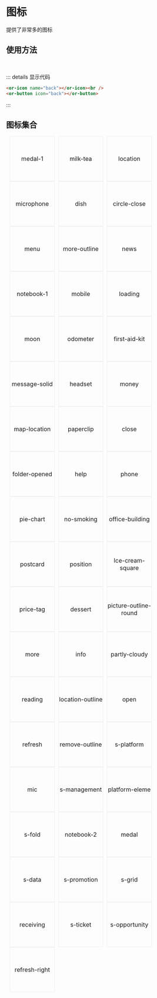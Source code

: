 # 图标

提供了非常多的图标

## 使用方法

<or-icon name='back'></or-icon>&nbsp;&nbsp;&nbsp;&nbsp;&nbsp;
<or-button icon="back"></or-button>

::: details 显示代码

```html
<or-icon name="back"></or-icon><br />
<or-button icon="back"></or-button>
```

:::

## 图标集合

<style>
    .all{
        display:flex;
        flex-wrap:wrap;
    }

.icon-base-style{
    margin-left:10px;
    border:1px solid #EEEEEE;
    width:120px;
    height:120px;
    display: flex;
    flex-direction: column;
    justify-content: center;
    align-items: center;
    cursor:pointer;
    text-align:center;
    }
.icon-size{
    font-size:25px;
}
.icon-base-style span{
    cursor:text;
    font-size:16px;
}
</style>
<div class="all">
<div class="icon-base-style"><or-icon class="icon-size" name='medal-1' ></or-icon><span>medal-1</span></div>
<div class="icon-base-style"><or-icon  class="icon-size" name='milk-tea'></or-icon><span>milk-tea</span></div>
<div class="icon-base-style"><or-icon name='location' class="icon-size" ></or-icon><span>location</span></div>
<div class="icon-base-style"><or-icon name='microphone' class="icon-size" ></or-icon><span>microphone</span></div>
<div class="icon-base-style"><or-icon class="icon-size"  name='dish'></or-icon><span>dish</span></div>

<div class="icon-base-style"><or-icon class="icon-size" name='circle-close'></or-icon><span>circle-close</span></div>
<div class="icon-base-style"><or-icon class="icon-size"  name='menu'></or-icon><span>menu</span></div>
<div class="icon-base-style"><or-icon class="icon-size"  name='more-outline'></or-icon><span>more-outline</span></div>
<div class="icon-base-style"><or-icon class="icon-size"  name='news'></or-icon><span>news</span></div>
<div class="icon-base-style"><or-icon class="icon-size"  name='notebook-1'></or-icon><span>notebook-1</span></div>

<div class="icon-base-style"><or-icon class="icon-size"  name='mobile'></or-icon><span>mobile</span></div>
<div class="icon-base-style"><or-icon class="icon-size"  name='loading'></or-icon><span>loading</span></div>
<div class="icon-base-style"><or-icon class="icon-size"  name='moon'></or-icon><span>moon</span></div>
<div class="icon-base-style"><or-icon class="icon-size"  name='odometer'></or-icon><span>odometer</span></div>
<div class="icon-base-style"><or-icon class="icon-size"  name='first-aid-kit'></or-icon><span>first-aid-kit</span></div>

<div class="icon-base-style"><or-icon class="icon-size"  name='message-solid'></or-icon><span>message-solid</span></div>
<div class="icon-base-style"><or-icon class="icon-size"  name='headset'></or-icon><span>headset</span></div>
<div class="icon-base-style"><or-icon class="icon-size"  name='money'></or-icon><span>money</span></div>
<div class="icon-base-style"><or-icon class="icon-size"  name='map-location'></or-icon><span>map-location</span></div>
<div class="icon-base-style"><or-icon class="icon-size"  name='paperclip'></or-icon><span>paperclip</span></div>

<div class="icon-base-style"><or-icon class="icon-size"  name='close'></or-icon><span>close</span></div>
<div class="icon-base-style"><or-icon class="icon-size"  name='folder-opened'></or-icon><span>folder-opened</span></div>
<div class="icon-base-style"><or-icon class="icon-size"  name='help'></or-icon><span>help</span></div>
<div class="icon-base-style"><or-icon class="icon-size"  name='phone'></or-icon><span>phone</span></div>
<div class="icon-base-style"><or-icon class="icon-size"  name='pie-chart'></or-icon><span>pie-chart</span></div>

<div class="icon-base-style"><or-icon class="icon-size"  name='no-smoking'></or-icon><span>no-smoking</span></div>
<div class="icon-base-style"><or-icon class="icon-size"  name='office-building'></or-icon><span>office-building</span></div>
<div class="icon-base-style"><or-icon class="icon-size"  name='postcard'></or-icon><span>postcard</span></div>
<div class="icon-base-style"><or-icon class="icon-size"  name='position'></or-icon><span>position</span></div>
<div class="icon-base-style"><or-icon class="icon-size"  name='Ice-cream-square'></or-icon><span>Ice-cream-square</span></div>

<div class="icon-base-style"><or-icon class="icon-size"  name='price-tag'></or-icon><span>price-tag</span></div>
<div class="icon-base-style"><or-icon class="icon-size"  name='dessert'></or-icon><span>dessert</span></div>
<div class="icon-base-style"><or-icon class="icon-size"  name='picture-outline-round'></or-icon><span>picture-outline-round</span></div>
<div class="icon-base-style"><or-icon class="icon-size"  name='more'></or-icon><span>more</span></div>
<div class="icon-base-style"><or-icon class="icon-size"  name='info'></or-icon><span>info</span></div>

<div class="icon-base-style"><or-icon class="icon-size"  name='partly-cloudy'></or-icon><span>partly-cloudy</span></div>
<div class="icon-base-style"><or-icon class="icon-size"  name='reading'></or-icon><span>reading</span></div>
<div class="icon-base-style"><or-icon class="icon-size"  name='location-outline'></or-icon><span>location-outline</span></div>
<div class="icon-base-style"><or-icon class="icon-size"  name='open'></or-icon><span>open</span></div>
<div class="icon-base-style"><or-icon class="icon-size"  name='refresh'></or-icon><span>refresh</span></div>

<div class="icon-base-style"><or-icon class="icon-size"  name='remove-outline'></or-icon><span>remove-outline</span></div>
<div class="icon-base-style"><or-icon class="icon-size"  name='s-platform'></or-icon><span>s-platform</span></div>
<div class="icon-base-style"><or-icon class="icon-size"  name='mic'></or-icon><span>mic</span></div>
<div class="icon-base-style"><or-icon class="icon-size"  name='s-management'></or-icon><span>s-management</span></div>
<div class="icon-base-style"><or-icon class="icon-size"  name='platform-eleme'></or-icon><span>platform-eleme</span></div>

<div class="icon-base-style"><or-icon class="icon-size"  name='s-fold'></or-icon><span>s-fold</span></div>
<div class="icon-base-style"><or-icon class="icon-size"  name='notebook-2'></or-icon><span>notebook-2</span></div>
<div class="icon-base-style"><or-icon class="icon-size"  name='medal'></or-icon><span>medal</span></div>
<div class="icon-base-style"><or-icon class="icon-size"  name='s-data'></or-icon><span>s-data</span></div>
<div class="icon-base-style"><or-icon class="icon-size"  name='s-promotion'></or-icon><span>s-promotion</span></div>

<div class="icon-base-style"><or-icon class="icon-size"  name='s-grid'></or-icon><span>s-grid</span></div>
<div class="icon-base-style"><or-icon class="icon-size"  name='receiving'></or-icon><span>receiving</span></div>
<div class="icon-base-style"><or-icon class="icon-size"  name='s-ticket'></or-icon><span>s-ticket</span></div>
<div class="icon-base-style"><or-icon class="icon-size"  name='s-opportunity'></or-icon><span>s-opportunity</span></div>
<div class="icon-base-style"><or-icon class="icon-size"  name='refresh-right'></or-icon><span>refresh-right</span></div>

</div>
